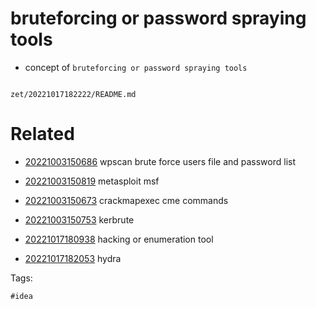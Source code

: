 # bruteforcing or password spraying tools

- concept of `bruteforcing or password spraying tools`

```
```

` zet/20221017182222/README.md `

# Related

- [20221003150686](/zet/20221003150686/README.md) wpscan brute force users file and password list

- [20221003150819](/zet/20221003150819/README.md) metasploit msf

- [20221003150673](/zet/20221003150673/README.md) crackmapexec cme commands

- [20221003150753](/zet/20221003150753/README.md) kerbrute

- [20221017180938](/zet/20221017180938/README.md) hacking or enumeration tool

- [20221017182053](/zet/20221017182053/README.md) hydra

Tags:

    #idea

